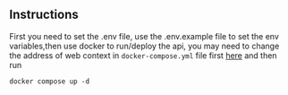 ## Instructions
First you need to set the .env file, use the .env.example file to set the env variables,then use docker to run/deploy the api, you may need to change the address of web context in `docker-compose.yml` file first [here](https://github.com/MetaPersona/MetaPersonaApi/blob/891527869b7586f5b52ec5ae35a0158c416e13d4/docker-compose.yml#L9) and then run
```shell
docker compose up -d
```
